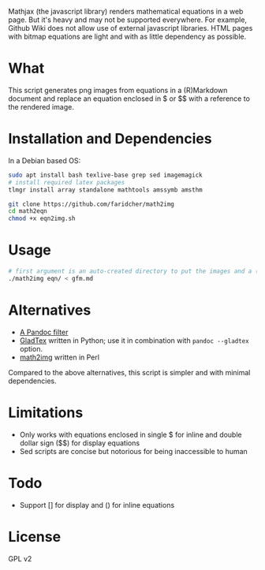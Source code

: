 Mathjax (the javascript library) renders mathematical equations in a web page. But it's heavy and may not be supported everywhere. For example, Github Wiki does not allow use of external javascript libraries.  HTML pages with bitmap equations are light and with as little dependency as possible.

# What
This script generates png images from equations in a (R)Markdown document and replace an equation enclosed in \$ or \$\$ with a reference to the rendered image.

# Installation and Dependencies
In a Debian based OS:
```sh
sudo apt install bash texlive-base grep sed imagemagick
# install required latex packages
tlmgr install array standalone mathtools amssymb amsthm

git clone https://github.com/faridcher/math2img
cd math2eqn
chmod +x eqn2img.sh
```

# Usage
```sh
# first argument is an auto-created directory to put the images and a (Github) Markdown document is read from stdin
./math2img eqn/ < gfm.md
```

# Alternatives
- [A Pandoc filter](https://github.com/liamoc/latex-formulae)
- [GladTex](https://github.com/humenda/GladTeX) written in Python; use it in combination with `pandoc --gladtex` option.
- [math2img](https://github.com/kkew3/math2img) written in Perl

Compared to the above alternatives, this script is simpler and with minimal dependencies.

# Limitations
- Only works with equations enclosed in single $ for inline and double dollar sign ($$) for display equations
- Sed scripts are concise but notorious for being inaccessible to human

# Todo
- Support \[\] for display and \(\) for inline equations

# License
GPL v2
